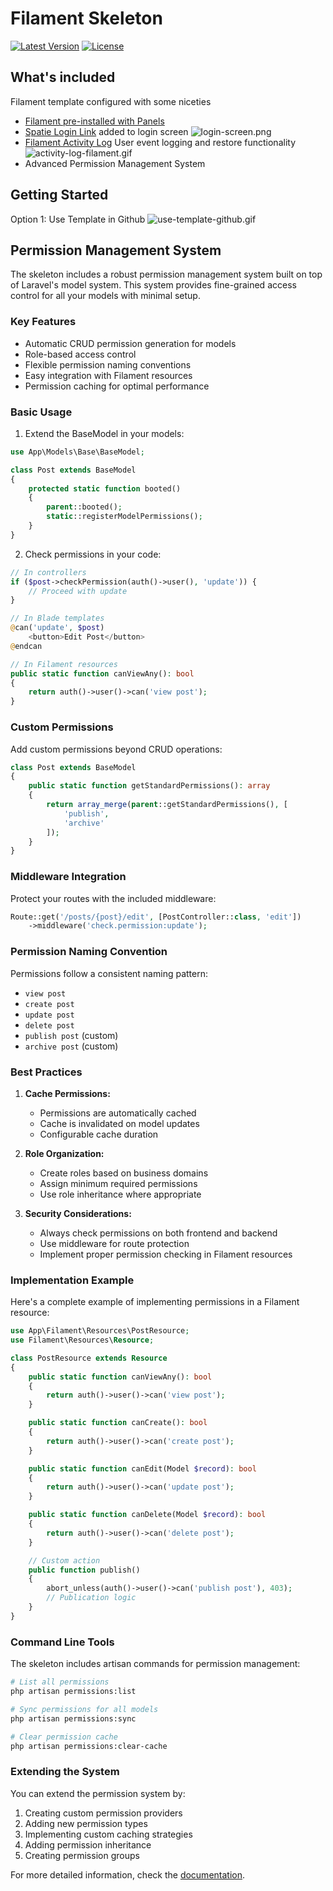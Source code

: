 # Filament Skeleton

[![Latest Version](https://img.shields.io/github/v/release/jordanpartridge/filament-skeleton)](https://github.com/jordanpartridge/filament-skeleton/releases)
[![License](https://img.shields.io/github/license/jordanpartridge/filament-skeleton)](LICENSE.md)

## What's included

Filament template configured with some niceties
- [Filament pre-installed with Panels](https://filamentphp.com/docs/3.x/panels/installation)
- [Spatie Login Link](https://github.com/spatie/laravel-login-link) added to login screen
 ![login-screen.png](public/img/login-screen.png)
- [Filament Activity Log](https://github.com/pxlrbt/filament-activity-log) User event logging and restore functionality
      ![activity-log-filament.gif](public/img/activity-log-filament.gif)
- Advanced Permission Management System

## Getting Started
Option 1: Use Template in Github
![use-template-github.gif](public/img/use-template-github.gif)

## Permission Management System

The skeleton includes a robust permission management system built on top of Laravel's model system. This system provides fine-grained access control for all your models with minimal setup.

### Key Features

- Automatic CRUD permission generation for models
- Role-based access control
- Flexible permission naming conventions
- Easy integration with Filament resources
- Permission caching for optimal performance

### Basic Usage

1. Extend the BaseModel in your models:

```php
use App\Models\Base\BaseModel;

class Post extends BaseModel
{
    protected static function booted()
    {
        parent::booted();
        static::registerModelPermissions();
    }
}
```

2. Check permissions in your code:

```php
// In controllers
if ($post->checkPermission(auth()->user(), 'update')) {
    // Proceed with update
}

// In Blade templates
@can('update', $post)
    <button>Edit Post</button>
@endcan

// In Filament resources
public static function canViewAny(): bool
{
    return auth()->user()->can('view post');
}
```

### Custom Permissions

Add custom permissions beyond CRUD operations:

```php
class Post extends BaseModel
{
    public static function getStandardPermissions(): array
    {
        return array_merge(parent::getStandardPermissions(), [
            'publish',
            'archive'
        ]);
    }
}
```

### Middleware Integration

Protect your routes with the included middleware:

```php
Route::get('/posts/{post}/edit', [PostController::class, 'edit'])
    ->middleware('check.permission:update');
```

### Permission Naming Convention

Permissions follow a consistent naming pattern:
- `view post`
- `create post`
- `update post`
- `delete post`
- `publish post` (custom)
- `archive post` (custom)

### Best Practices

1. **Cache Permissions:**
   - Permissions are automatically cached
   - Cache is invalidated on model updates
   - Configurable cache duration

2. **Role Organization:**
   - Create roles based on business domains
   - Assign minimum required permissions
   - Use role inheritance where appropriate

3. **Security Considerations:**
   - Always check permissions on both frontend and backend
   - Use middleware for route protection
   - Implement proper permission checking in Filament resources

### Implementation Example

Here's a complete example of implementing permissions in a Filament resource:

```php
use App\Filament\Resources\PostResource;
use Filament\Resources\Resource;

class PostResource extends Resource
{
    public static function canViewAny(): bool
    {
        return auth()->user()->can('view post');
    }

    public static function canCreate(): bool
    {
        return auth()->user()->can('create post');
    }

    public static function canEdit(Model $record): bool
    {
        return auth()->user()->can('update post');
    }

    public static function canDelete(Model $record): bool
    {
        return auth()->user()->can('delete post');
    }

    // Custom action
    public function publish()
    {
        abort_unless(auth()->user()->can('publish post'), 403);
        // Publication logic
    }
}
```

### Command Line Tools

The skeleton includes artisan commands for permission management:

```bash
# List all permissions
php artisan permissions:list

# Sync permissions for all models
php artisan permissions:sync

# Clear permission cache
php artisan permissions:clear-cache
```

### Extending the System

You can extend the permission system by:

1. Creating custom permission providers
2. Adding new permission types
3. Implementing custom caching strategies
4. Adding permission inheritance
5. Creating permission groups

For more detailed information, check the [documentation](docs/permissions.md).